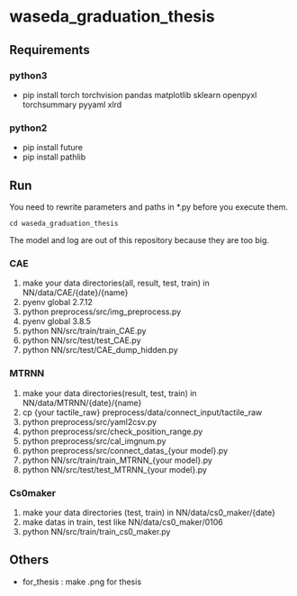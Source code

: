 # waseda_graduation_thesis
## Requirements
### python3
- pip install torch torchvision pandas matplotlib sklearn openpyxl torchsummary pyyaml xlrd

### python2
- pip install future
- pip install pathlib

## Run
You need to rewrite parameters and paths in *.py before you execute them.   
```
cd waseda_graduation_thesis
```

The model and log are out of this repository because they are too big.

### CAE
1. make your data directories(all, result, test, train) in NN/data/CAE/{date}/{name}
1. pyenv global 2.7.12
1. python preprocess/src/img_preprocess.py
1. pyenv global 3.8.5 
1. python NN/src/train/train_CAE.py
1. python NN/src/test/test_CAE.py
1. python NN/src/test/CAE_dump_hidden.py

### MTRNN
1. make your data directories(result, test, train) in NN/data/MTRNN/{date}/{name}
1. cp {your tactile_raw} preprocess/data/connect_input/tactile_raw
1. python preprocess/src/yaml2csv.py
1. python preprocess/src/check_position_range.py
1. python preprocess/src/cal_imgnum.py
1. python preprocess/src/connect_datas_{your model}.py
1. python NN/src/train/train_MTRNN_{your model}.py
1. python NN/src/test/test_MTRNN_{your model}.py

### Cs0maker
1. make your data directories (test, train) in NN/data/cs0_maker/{date}
1. make datas in train, test like NN/data/cs0_maker/0106
1. python NN/src/train/train_cs0_maker.py


## Others
- for_thesis : make .png for thesis



